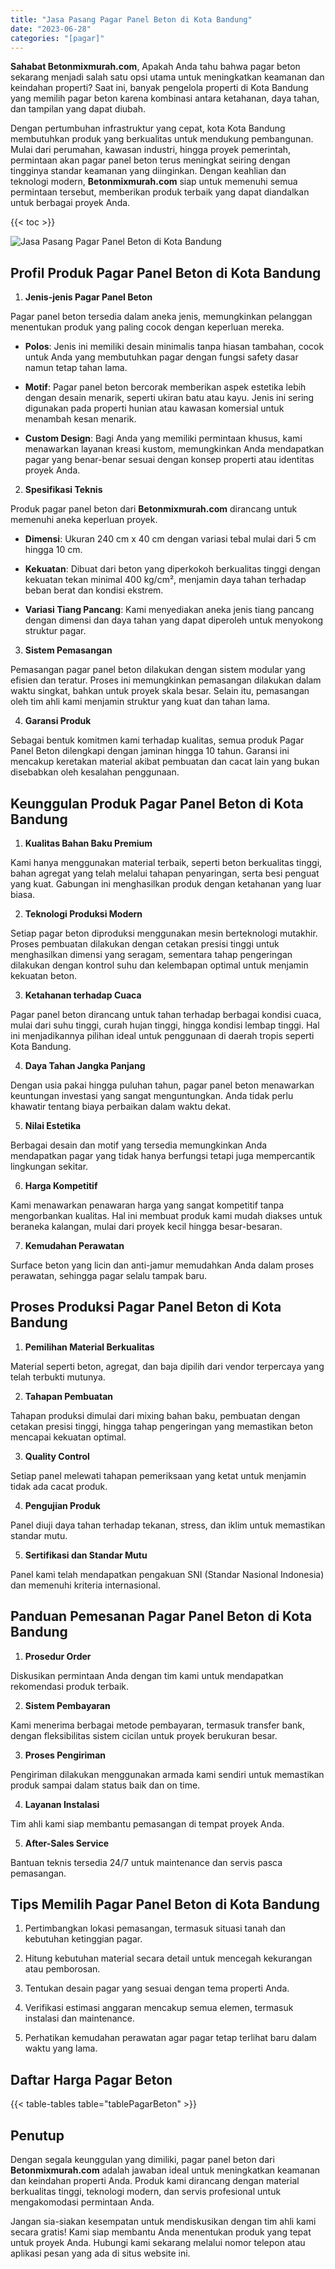 ```yaml
---
title: "Jasa Pasang Pagar Panel Beton di Kota Bandung"
date: "2023-06-28"
categories: "[pagar]"
---
```


**Sahabat Betonmixmurah.com**, Apakah Anda tahu bahwa pagar beton sekarang menjadi salah satu opsi utama untuk meningkatkan keamanan dan keindahan properti? Saat ini, banyak pengelola properti di Kota Bandung yang memilih pagar beton karena kombinasi antara ketahanan, daya tahan, dan tampilan yang dapat diubah.  

Dengan pertumbuhan infrastruktur yang cepat, kota Kota Bandung membutuhkan produk yang berkualitas untuk mendukung pembangunan. Mulai dari perumahan, kawasan industri, hingga proyek pemerintah, permintaan akan pagar panel beton terus meningkat seiring dengan tingginya standar keamanan yang diinginkan. Dengan keahlian dan teknologi modern, **Betonmixmurah.com** siap untuk memenuhi semua permintaan tersebut, memberikan produk terbaik yang dapat diandalkan untuk berbagai proyek Anda.

{{< toc >}}

![Jasa Pasang Pagar Panel Beton di Kota Bandung](/images/pagar/pagar-beton-23.jpg)

## Profil Produk Pagar Panel Beton di Kota Bandung

1. **Jenis-jenis Pagar Panel Beton**  

Pagar panel beton tersedia dalam aneka jenis, memungkinkan pelanggan menentukan produk yang paling cocok dengan keperluan mereka.  

- **Polos**: Jenis ini memiliki desain minimalis tanpa hiasan tambahan, cocok untuk Anda yang membutuhkan pagar dengan fungsi safety dasar namun tetap tahan lama.  

- **Motif**: Pagar panel beton bercorak memberikan aspek estetika lebih dengan desain menarik, seperti ukiran batu atau kayu. Jenis ini sering digunakan pada properti hunian atau kawasan komersial untuk menambah kesan menarik.  

- **Custom Design**: Bagi Anda yang memiliki permintaan khusus, kami menawarkan layanan kreasi kustom, memungkinkan Anda mendapatkan pagar yang benar-benar sesuai dengan konsep properti atau identitas proyek Anda.  

2. **Spesifikasi Teknis**  

Produk pagar panel beton dari **Betonmixmurah.com** dirancang untuk memenuhi aneka keperluan proyek.  

- **Dimensi**: Ukuran 240 cm x 40 cm dengan variasi tebal mulai dari 5 cm hingga 10 cm.  

- **Kekuatan**: Dibuat dari beton yang diperkokoh berkualitas tinggi dengan kekuatan tekan minimal 400 kg/cm², menjamin daya tahan terhadap beban berat dan kondisi ekstrem.  

- **Variasi Tiang Pancang**: Kami menyediakan aneka jenis tiang pancang dengan dimensi dan daya tahan yang dapat diperoleh untuk menyokong struktur pagar.  

3. **Sistem Pemasangan**  

Pemasangan pagar panel beton dilakukan dengan sistem modular yang efisien dan teratur. Proses ini memungkinkan pemasangan dilakukan dalam waktu singkat, bahkan untuk proyek skala besar. Selain itu, pemasangan oleh tim ahli kami menjamin struktur yang kuat dan tahan lama.  

4. **Garansi Produk**  

Sebagai bentuk komitmen kami terhadap kualitas, semua produk Pagar Panel Beton dilengkapi dengan jaminan hingga 10 tahun. Garansi ini mencakup keretakan material akibat pembuatan dan cacat lain yang bukan disebabkan oleh kesalahan penggunaan.

## Keunggulan Produk Pagar Panel Beton di Kota Bandung 

1. **Kualitas Bahan Baku Premium**  

Kami hanya menggunakan material terbaik, seperti beton berkualitas tinggi, bahan agregat yang telah melalui tahapan penyaringan, serta besi penguat yang kuat. Gabungan ini menghasilkan produk dengan ketahanan yang luar biasa.  

2. **Teknologi Produksi Modern**  

Setiap pagar beton diproduksi menggunakan mesin berteknologi mutakhir. Proses pembuatan dilakukan dengan cetakan presisi tinggi untuk menghasilkan dimensi yang seragam, sementara tahap pengeringan dilakukan dengan kontrol suhu dan kelembapan optimal untuk menjamin kekuatan beton.  

3. **Ketahanan terhadap Cuaca**  

Pagar panel beton dirancang untuk tahan terhadap berbagai kondisi cuaca, mulai dari suhu tinggi, curah hujan tinggi, hingga kondisi lembap tinggi. Hal ini menjadikannya pilihan ideal untuk penggunaan di daerah tropis seperti Kota Bandung.  

4. **Daya Tahan Jangka Panjang**  

Dengan usia pakai hingga puluhan tahun, pagar panel beton menawarkan keuntungan investasi yang sangat menguntungkan. Anda tidak perlu khawatir tentang biaya perbaikan dalam waktu dekat.  

5. **Nilai Estetika**  

Berbagai desain dan motif yang tersedia memungkinkan Anda mendapatkan pagar yang tidak hanya berfungsi tetapi juga mempercantik lingkungan sekitar.  

6. **Harga Kompetitif**  

Kami menawarkan penawaran harga yang sangat kompetitif tanpa mengorbankan kualitas. Hal ini membuat produk kami mudah diakses untuk beraneka kalangan, mulai dari proyek kecil hingga besar-besaran.  

7. **Kemudahan Perawatan**  

Surface beton yang licin dan anti-jamur memudahkan Anda dalam proses perawatan, sehingga pagar selalu tampak baru.

## Proses Produksi Pagar Panel Beton di Kota Bandung

1. **Pemilihan Material Berkualitas**  

Material seperti beton, agregat, dan baja dipilih dari vendor terpercaya yang telah terbukti mutunya.

2. **Tahapan Pembuatan**  

Tahapan produksi dimulai dari mixing bahan baku, pembuatan dengan cetakan presisi tinggi, hingga tahap pengeringan yang memastikan beton mencapai kekuatan optimal.

3. **Quality Control**  

Setiap panel melewati tahapan pemeriksaan yang ketat untuk menjamin tidak ada cacat produk.

4. **Pengujian Produk**  

Panel diuji daya tahan terhadap tekanan, stress, dan iklim untuk memastikan standar mutu.

5. **Sertifikasi dan Standar Mutu**  

Panel kami telah mendapatkan pengakuan SNI (Standar Nasional Indonesia) dan memenuhi kriteria internasional.

## Panduan Pemesanan Pagar Panel Beton di Kota Bandung

1. **Prosedur Order**  

Diskusikan permintaan Anda dengan tim kami untuk mendapatkan rekomendasi produk terbaik.

2. **Sistem Pembayaran**  

Kami menerima berbagai metode pembayaran, termasuk transfer bank, dengan fleksibilitas sistem cicilan untuk proyek berukuran besar.

3. **Proses Pengiriman**  

Pengiriman dilakukan menggunakan armada kami sendiri untuk memastikan produk sampai dalam status baik dan on time.

4. **Layanan Instalasi**  

Tim ahli kami siap membantu pemasangan di tempat proyek Anda.

5. **After-Sales Service**  

Bantuan teknis tersedia 24/7 untuk maintenance dan servis pasca pemasangan.

## Tips Memilih Pagar Panel Beton di Kota Bandung

1. Pertimbangkan lokasi pemasangan, termasuk situasi tanah dan kebutuhan ketinggian pagar.  

2. Hitung kebutuhan material secara detail untuk mencegah kekurangan atau pemborosan.  

3. Tentukan desain pagar yang sesuai dengan tema properti Anda.  

4. Verifikasi estimasi anggaran mencakup semua elemen, termasuk instalasi dan maintenance.  

5. Perhatikan kemudahan perawatan agar pagar tetap terlihat baru dalam waktu yang lama.

## Daftar Harga Pagar Beton

{{< table-tables table="tablePagarBeton" >}}

## Penutup

Dengan segala keunggulan yang dimiliki, pagar panel beton dari **Betonmixmurah.com** adalah jawaban ideal untuk meningkatkan keamanan dan keindahan properti Anda. Produk kami dirancang dengan material berkualitas tinggi, teknologi modern, dan servis profesional untuk mengakomodasi permintaan Anda.  

Jangan sia-siakan kesempatan untuk mendiskusikan dengan tim ahli kami secara gratis! Kami siap membantu Anda menentukan produk yang tepat untuk proyek Anda. Hubungi kami sekarang melalui nomor telepon atau aplikasi pesan yang ada di situs website ini.